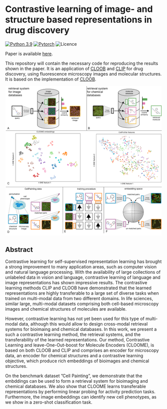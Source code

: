 # Contrastive learning of image- and structure based representations in drug discovery

[![Python 3.9](https://img.shields.io/badge/Python-3.9-blue.svg)](https://www.python.org/downloads/release/python-390/)
[![Pytorch](https://img.shields.io/badge/PyTorch-1.9-red.svg)](https://pytorch.org/get-started/previous-versions/)
![Licence](https://img.shields.io/github/license/ml-jku/cloome)

Paper is available [here](https://openreview.net/pdf?id=OdXKRtg1OG).

This repository will contain the necessary code for reproducing the results shown in the paper. It is an application of [CLOOB](https://arxiv.org/pdf/2110.11316.pdf) and [CLIP](https://arxiv.org/pdf/2103.00020.pdf) for drug discovery, using fluorescence microscopy images and molecular structures. It is based on the implementation of [CLOOB](https://github.com/ml-jku/cloob).

![plot](cloome_figure.png)

## Abstract
Contrastive learning for self-supervised representation learning has brought a strong improvement to many application areas, such as computer vision and natural language processing. With the availability of large collections of unlabeled data in vision and language, contrastive learning of language and image representations has shown impressive results. The contrastive learning methods CLIP and CLOOB have demonstrated that the learned representations are highly transferable to a large set of diverse tasks when trained on multi-modal data from two different domains. In life sciences, similar large, multi-modal datasets comprising both cell-based microscopy images and chemical structures of molecules are available.

However, contrastive learning has not yet been used for this type of multi-modal data, although this would allow to design cross-modal retrieval systems for bioimaing and chemical databases. In this work, we present a such a contrastive learning method, the retrieval systems, and the transferability of the learned representations. Our method, Contrastive Learning and leave-One-Out-boost for Molecule Encoders (CLOOME), is based on both CLOOB and CLIP and comprises an encoder for microscopy data, an encoder for chemical structures and a contrastive learning objective, which produce rich embeddings of bioimages and chemical structures. 

On the benchmark dataset ”Cell Painting”, we demonstrate that the embddings can be used to form a retrieval system for bioimaging and chemical databases. We also show that CLOOME learns transferable representations by performing linear probing for activity prediction tasks. Furthermore, the image embeddings can identify new cell phenotypes, as we show in a zero-shot classification task. 
